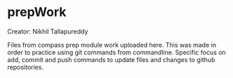 # prepWork
Creator: Nikhil Tallapureddy

Files from compass prep module work uploaded here.
This was made in order to practice using git commands from commandline.
Specific focus on add, commit and push commands to update files and changes to github repositories.
